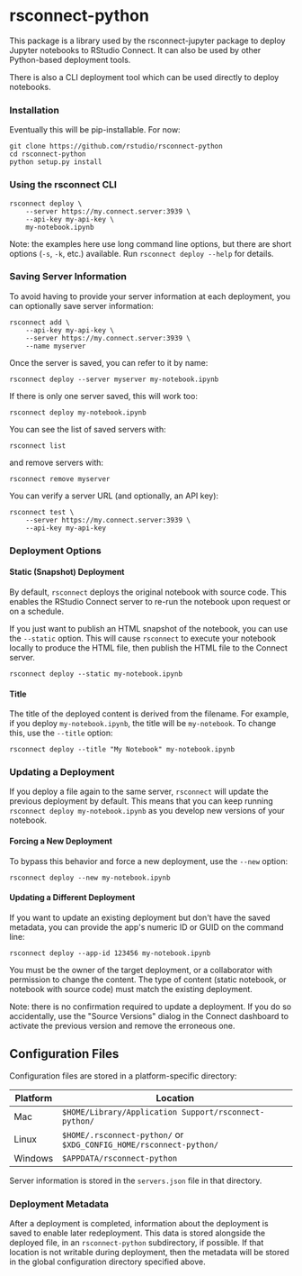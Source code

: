 # rsconnect-python

This package is a library used by the rsconnect-jupyter package to deploy Jupyter notebooks to RStudio Connect. It can also be used by other Python-based deployment tools.

There is also a CLI deployment tool which can be used directly to deploy notebooks.

### Installation

Eventually this will be pip-installable. For now:

```
git clone https://github.com/rstudio/rsconnect-python
cd rsconnect-python
python setup.py install
```

### Using the rsconnect CLI

```
rsconnect deploy \
	--server https://my.connect.server:3939 \
	--api-key my-api-key \
	my-notebook.ipynb
```

Note: the examples here use long command line options, but there are short options (`-s`, `-k`, etc.) available. Run `rsconnect deploy --help` for details.

### Saving Server Information
To avoid having to provide your server information at each deployment, you can optionally save server information:

```
rsconnect add \
	--api-key my-api-key \
	--server https://my.connect.server:3939 \
	--name myserver
```

Once the server is saved, you can refer to it by name:

```
rsconnect deploy --server myserver my-notebook.ipynb
```

If there is only one server saved, this will work too:

```
rsconnect deploy my-notebook.ipynb
```

You can see the list of saved servers with:

```
rsconnect list
```

and remove servers with:

```
rsconnect remove myserver
```

You can verify a server URL (and optionally, an API key):

```
rsconnect test \
	--server https://my.connect.server:3939 \
	--api-key my-api-key
```

### Deployment Options

#### Static (Snapshot) Deployment
By default, `rsconnect` deploys the original notebook with source code. This enables the RStudio Connect server to re-run the notebook upon request or on a schedule.

If you just want to publish an HTML snapshot of the notebook, you can use the `--static` option. This will cause `rsconnect` to execute your notebook locally to produce the HTML file, then publish the HTML file to the Connect server.

```
rsconnect deploy --static my-notebook.ipynb
```

#### Title
The title of the deployed content is derived from the filename. For example, if you deploy `my-notebook.ipynb`, the title will be `my-notebook`. To change this, use the `--title` option:

```
rsconnect deploy --title "My Notebook" my-notebook.ipynb
```


### Updating a Deployment

If you deploy a file again to the same server, `rsconnect` will update the previous deployment by default. This means that you can keep running `rsconnect deploy my-notebook.ipynb` as you develop new versions of your notebook.

#### Forcing a New Deployment
To bypass this behavior and force a new deployment, use the `--new` option:

```
rsconnect deploy --new my-notebook.ipynb
```

#### Updating a Different Deployment
If you want to update an existing deployment but don't have the saved metadata, you can provide the app's numeric ID or GUID on the command line:

```
rsconnect deploy --app-id 123456 my-notebook.ipynb
```

You must be the owner of the target deployment, or a collaborator with permission to change the content. The type of content (static notebook, or notebook with source code) must match the existing deployment.

Note: there is no confirmation required to update a deployment. If you do so accidentally, use the "Source Versions" dialog in the Connect dashboard to activate the previous version and remove the erroneous one.


## Configuration Files
Configuration files are stored in a platform-specific directory:

| Platform | Location                                                           |
| -------- | ------------------------------------------------------------------ |
| Mac      | `$HOME/Library/Application Support/rsconnect-python/`              |
| Linux    | `$HOME/.rsconnect-python/` or `$XDG_CONFIG_HOME/rsconnect-python/` |
| Windows  | `$APPDATA/rsconnect-python`                                        |

Server information is stored in the `servers.json` file in that directory.

### Deployment Metadata
After a deployment is completed, information about the deployment is saved
to enable later redeployment. This data is stored alongside the deployed file,
in an `rsconnect-python` subdirectory,
if possible. If that location is not writable during deployment, then
the metadata will be stored in the global configuration directory specified above.
